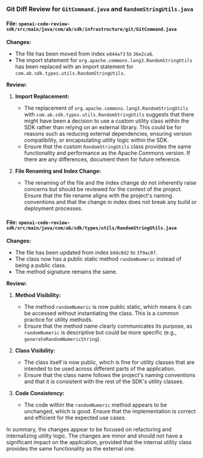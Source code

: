 ### Git Diff Review for `GitCommand.java` and `RandomStringUtils.java`

#### File: `openai-code-review-sdk/src/main/java/com/ab/sdk/infrastructure/git/GitCommand.java`

**Changes:**
- The file has been moved from index `e844af3` to `36e2ca6`.
- The import statement for `org.apache.commons.lang3.RandomStringUtils` has been replaced with an import statement for `com.ab.sdk.types.utils.RandomStringUtils`.

**Review:**

1. **Import Replacement:**
   - The replacement of `org.apache.commons.lang3.RandomStringUtils` with `com.ab.sdk.types.utils.RandomStringUtils` suggests that there might have been a decision to use a custom utility class within the SDK rather than relying on an external library. This could be for reasons such as reducing external dependencies, ensuring version compatibility, or encapsulating utility logic within the SDK.
   - Ensure that the custom `RandomStringUtils` class provides the same functionality and performance as the Apache Commons version. If there are any differences, document them for future reference.

2. **File Renaming and Index Change:**
   - The renaming of the file and the index change do not inherently raise concerns but should be reviewed for the context of the project. Ensure that the file rename aligns with the project's naming conventions and that the change in index does not break any build or deployment processes.

#### File: `openai-code-review-sdk/src/main/java/com/ab/sdk/types/utils/RandomStringUtils.java`

**Changes:**
- The file has been updated from index `b9dc0d2` to `3f9ac0f`.
- The class now has a public static method `randomNumeric` instead of being a public class.
- The method signature remains the same.

**Review:**

1. **Method Visibility:**
   - The method `randomNumeric` is now public static, which means it can be accessed without instantiating the class. This is a common practice for utility methods.
   - Ensure that the method name clearly communicates its purpose, as `randomNumeric` is descriptive but could be more specific (e.g., `generateRandomNumericString`).

2. **Class Visibility:**
   - The class itself is now public, which is fine for utility classes that are intended to be used across different parts of the application.
   - Ensure that the class name follows the project's naming conventions and that it is consistent with the rest of the SDK's utility classes.

3. **Code Consistency:**
   - The code within the `randomNumeric` method appears to be unchanged, which is good. Ensure that the implementation is correct and efficient for the expected use cases.

In summary, the changes appear to be focused on refactoring and internalizing utility logic. The changes are minor and should not have a significant impact on the application, provided that the internal utility class provides the same functionality as the external one.